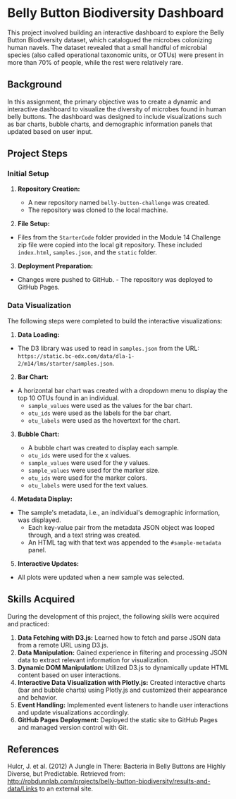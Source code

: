 # Belly Button Biodiversity Dashboard
This project involved building an interactive dashboard to explore the Belly Button Biodiversity dataset, which catalogued the microbes colonizing human navels. The dataset revealed that a small handful of microbial species (also called operational taxonomic units, or OTUs) were present in more than 70% of people, while the rest were relatively rare.

## Background

In this assignment, the primary objective was to create a dynamic and interactive dashboard to visualize the diversity of microbes found in human belly buttons. The dashboard was designed to include visualizations such as bar charts, bubble charts, and demographic information panels that updated based on user input.

## Project Steps

### Initial Setup
1.  **Repository Creation:**
    -   A new repository named `belly-button-challenge` was created.
    -   The repository was cloned to the local machine.

2.  **File Setup:**
   -   Files from the `StarterCode` folder provided in the Module 14 Challenge zip file were copied into the local git repository. These included `index.html`, `samples.json`, and the `static` folder.

3.  **Deployment Preparation:**
   -   Changes were pushed to GitHub.
    -   The repository was deployed to GitHub Pages.

### Data Visualization
The following steps were completed to build the interactive visualizations:

1.  **Data Loading:**
 -   The D3 library was used to read in `samples.json` from the URL: `https://static.bc-edx.com/data/dla-1-2/m14/lms/starter/samples.json`.

2.  **Bar Chart:**
-   A horizontal bar chart was created with a dropdown menu to display the top 10 OTUs found in an individual.
    -   `sample_values` were used as the values for the bar chart.
    -   `otu_ids` were used as the labels for the bar chart.
    -   `otu_labels` were used as the hovertext for the chart.

3.  **Bubble Chart:**
    -   A bubble chart was created to display each sample.
    -   `otu_ids` were used for the x values.
    -   `sample_values` were used for the y values.
    -   `sample_values` were used for the marker size.
    -   `otu_ids` were used for the marker colors.
    -   `otu_labels` were used for the text values.

4.  **Metadata Display:**
-   The sample's metadata, i.e., an individual's demographic information, was displayed.
    -   Each key-value pair from the metadata JSON object was looped through, and a text string was created.
    -   An HTML tag with that text was appended to the `#sample-metadata` panel.

5.  **Interactive Updates:**
-   All plots were updated when a new sample was selected.

## Skills Acquired
During the development of this project, the following skills were acquired and practiced:

1.  **Data Fetching with D3.js:** Learned how to fetch and parse JSON data from a remote URL using D3.js.
2.  **Data Manipulation:** Gained experience in filtering and processing JSON data to extract relevant information for visualization.
3.  **Dynamic DOM Manipulation:** Utilized D3.js to dynamically update HTML content based on user interactions.
4.  **Interactive Data Visualization with Plotly.js:** Created interactive charts (bar and bubble charts) using Plotly.js and customized their appearance and behavior.
5.  **Event Handling:** Implemented event listeners to handle user interactions and update visualizations accordingly.
6.  **GitHub Pages Deployment:** Deployed the static site to GitHub Pages and managed version control with Git.

## References
Hulcr, J. et al. (2012) A Jungle in There: Bacteria in Belly Buttons are Highly Diverse, but Predictable. Retrieved from: http://robdunnlab.com/projects/belly-button-biodiversity/results-and-data/Links to an external site.
